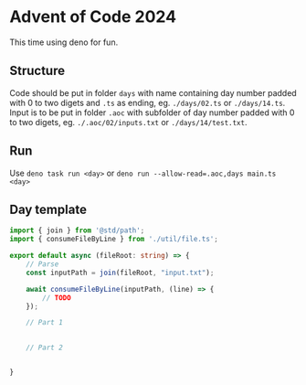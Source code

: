 # Advent of Code 2024

This time using deno for fun.

## Structure

Code should be put in folder `days` with name containing day number padded with 0 to two digets and `.ts` as ending, eg. `./days/02.ts` or `./days/14.ts`.
Input is to be put in folder `.aoc` with subfolder of day number padded with 0 to two digets, eg. `./.aoc/02/inputs.txt` or `./days/14/test.txt`.

## Run

Use `deno task run <day>` or `deno run --allow-read=.aoc,days main.ts <day>`

## Day template

```typescript
import { join } from '@std/path';
import { consumeFileByLine } from './util/file.ts';

export default async (fileRoot: string) => {
    // Parse
    const inputPath = join(fileRoot, "input.txt");

    await consumeFileByLine(inputPath, (line) => {
        // TODO
    });

    // Part 1

    
    // Part 2


}
```
